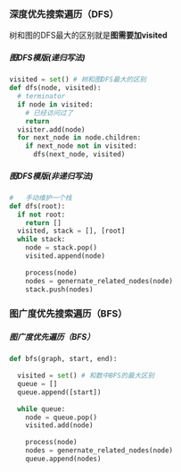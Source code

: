 ### 深度优先搜索遍历（DFS）

树和图的DFS最大的区别就是**图需要加visited**

##### 图DFS模版(递归写法)

```python
visited = set() # 树和图DFS最大的区别
def dfs(node, visited):
  # terminator
  if node in visited:
    # 已经访问过了
    return
  visiter.add(node)
  for next_node in node.children:
    if next_node not in visited:
      dfs(next_node, visited)
```

##### 图DFS模版(非递归写法)

```python
#   手动维护一个栈
def dfs(root):
  if not root:
    return []
  visited, stack = [], [root]
  while stack:
    node = stack.pop()
    visited.append(node)
    
    process(node)
    nodes = genernate_related_nodes(node)
    stack.push(nodes)
```

### 图广度优先搜索遍历（BFS）

##### 图广度优先遍历（BFS）

```python
def bfs(graph, start, end):
  
  visited = set() # 和数中BFS的最大区别
  queue = []
  queue.append([start])
  
  while queue:
    node = queue.pop()
    visited.add(node)
    
    process(node)
    nodes = genernate_related_nodes(node)
    queue.append(nodes)
```

